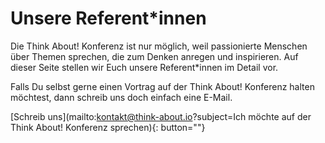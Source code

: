 # Unsere Referent*innen

Die Think About! Konferenz ist nur möglich, weil passionierte Menschen über Themen sprechen, die zum Denken anregen und inspirieren. Auf dieser Seite stellen wir Euch unsere Referent*innen im Detail vor.

Falls Du selbst gerne einen Vortrag auf der Think About! Konferenz halten möchtest, dann schreib uns doch einfach eine E-Mail. 

[Schreib uns](mailto:kontakt@think-about.io?subject=Ich möchte auf der Think About! Konferenz sprechen){: button=""}